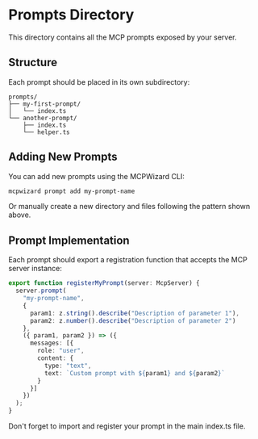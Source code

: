 # Prompts Directory

This directory contains all the MCP prompts exposed by your server.

## Structure

Each prompt should be placed in its own subdirectory:

```
prompts/
├── my-first-prompt/
│   └── index.ts
└── another-prompt/
    ├── index.ts
    └── helper.ts
```

## Adding New Prompts

You can add new prompts using the MCPWizard CLI:

```bash
mcpwizard prompt add my-prompt-name
```

Or manually create a new directory and files following the pattern shown above.

## Prompt Implementation

Each prompt should export a registration function that accepts the MCP server instance:

```typescript
export function registerMyPrompt(server: McpServer) {
  server.prompt(
    "my-prompt-name",
    {
      param1: z.string().describe("Description of parameter 1"),
      param2: z.number().describe("Description of parameter 2")
    },
    ({ param1, param2 }) => ({
      messages: [{
        role: "user",
        content: {
          type: "text",
          text: `Custom prompt with ${param1} and ${param2}`
        }
      }]
    })
  );
}
```

Don't forget to import and register your prompt in the main index.ts file.